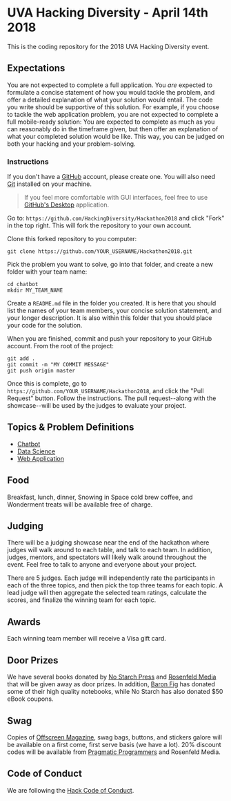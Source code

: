 # UVA Hacking Diversity - April 14th 2018

This is the coding repository for the 2018 UVA Hacking Diversity event.

## Expectations

You are not expected to complete a full application. You _are_ expected to formulate a concise statement of how you would tackle the problem, and offer a detailed explanation of what your solution would entail. The code you write should be supportive of this solution. For example, if you choose to tackle the web application problem, you are not expected to complete a full mobile-ready solution: You are expected to complete as much as you can reasonably do in the timeframe given, but then offer an explanation of what your completed solution would be like. This way, you can be judged on both your hacking and your problem-solving.

### Instructions

If you don't have a [GitHub](https://github.com) account, please create one. You will also need [Git](https://git-scm.com/downloads) installed on your machine.

> If you feel more comfortable with GUI interfaces, feel free to use [GitHub's Desktop](https://desktop.github.com) application.

Go to: `https://github.com/HackingDiversity/Hackathon2018` and click "Fork" in the top right. This will fork the repository to your own account.

Clone this forked repository to you computer:

    git clone https://github.com/YOUR_USERNAME/Hackathon2018.git

Pick the problem you want to solve, go into that folder, and create a new folder with your team name:

    cd chatbot
    mkdir MY_TEAM_NAME

Create a `README.md` file in the folder you created. It is here that you should list the names of your team members, your concise solution statement, and your longer description. It is also within this folder that you should place your code for the solution.

When you are finished, commit and push your repository to your GitHub account. From the root of the project:

    git add .
    git commit -m "MY COMMIT MESSAGE"
    git push origin master

Once this is complete, go to `https://github.com/YOUR_USERNAME/Hackathon2018`, and click the "Pull Request" button. Follow the instructions. The pull request--along with the showcase--will be used by the judges to evaluate your project.

## Topics & Problem Definitions

* [Chatbot](./chatbot/README.md)
* [Data Science](./datascience/README.md)
* [Web Application](./webapp/README.md)

## Food

Breakfast, lunch, dinner, Snowing in Space cold brew coffee, and Wonderment treats will be available free of charge.

## Judging

There will be a judging showcase near the end of the hackathon where judges will walk around to each table, and talk to each team. In addition, judges, mentors, and spectators will likely walk around throughout the event. Feel free to talk to anyone and everyone about your project.

There are 5 judges. Each judge will independently rate the participants in each of the three topics, and then pick the top three teams for each topic. A lead judge will then aggregate the selected team ratings, calculate the scores, and finalize the winning team for each topic.

## Awards

Each winning team member will receive a Visa gift card.

## Door Prizes

We have several books donated by [No Starch Press](https://nostarch.com) and [Rosenfeld Media](https://rosenfeldmedia.com) that will be given away as door prizes. In addition, [Baron Fig](https://baronfig.com) has donated some of their high quality notebooks, while No Starch has also donated $50 eBook coupons.

## Swag

Copies of [Offscreen Magazine](https://www.offscreenmag.com), swag bags, buttons, and stickers galore will be available on a first come, first serve basis (we have a lot). 20% discount codes will be available from [Pragmatic Programmers](https://pragprog.com) and Rosenfeld Media.

## Code of Conduct

We are following the [Hack Code of Conduct](https://hackcodeofconduct.org).
